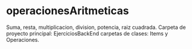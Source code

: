 # operacionesAritmeticas
Suma, resta, multiplicacion, division, potencia, raiz cuadrada. 
Carpeta de proyecto principal: EjerciciosBackEnd
carpetas de clases: Items y Operaciones.
